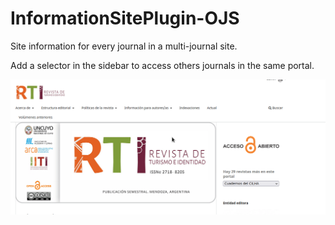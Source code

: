 # InformationSitePlugin-OJS
Site information for every journal in a multi-journal site.

Add a selector in the sidebar to access others journals in the same portal. 



![Alt text](screenshot/demo.gif)